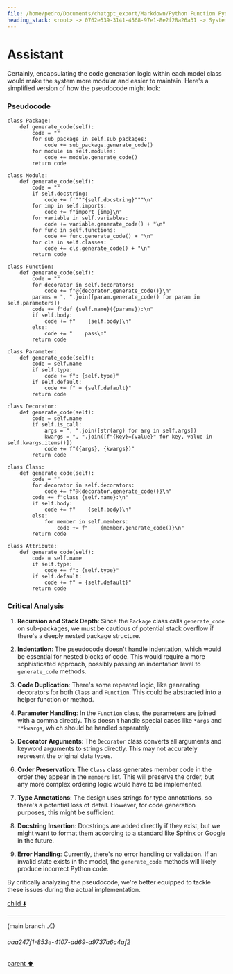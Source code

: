 ```yaml
---
file: /home/pedro/Documents/chatgpt_export/Markdown/Python Function Pydantic Model.md
heading_stack: <root> -> 0762e539-3141-4568-97e1-8e2f28a26a31 -> System -> 7310dbb5-540b-40ba-ba28-f730ab506660 -> System -> aaa26adf-0eb0-4d7d-93a7-d9d284b5c9f3 -> User -> c6015848-a2ab-4b8c-8922-7bf89d9fdf34 -> Assistant -> Models -> 1. `ParameterModel` -> 2. `DecoratorModel` -> 3. `FunctionModel` -> Methods -> Class Method in `FunctionModel` -> Instance Method in `FunctionModel` -> aaa2eb12-3770-4c5c-a7d3-11878ab54370 -> User -> 0dd09b46-e035-48e5-b69f-280b00736c87 -> Assistant -> 02c086bb-208a-49fb-93b3-54248d0f2aa5 -> Tool -> 03e8d8b9-74a8-4a74-a1bf-aec328fe0a7c -> Assistant -> aaa26425-589c-40d9-908e-333cab56319e -> User -> 9e70ce7f-89db-47ac-85b9-7d73fd7ab640 -> Assistant -> 9cb5bb3a-3cd2-4945-b8b9-01e102f6b2ab -> Tool -> 4b953605-0288-49bf-8ce8-041f4a25504d -> Assistant -> 1801b898-5c26-4e7a-af26-d7268e8c01b5 -> Assistant -> 855176a8-5adb-411e-a098-cae3b880d095 -> Assistant -> 22bbc826-60cc-4070-af85-31471f4bf1de -> Tool -> e3ed333b-ba18-4842-b480-3f634245d238 -> Assistant -> aaa2ded3-1a21-484d-9326-598b00f61110 -> User -> 5b0b16af-8e39-4842-b887-04965d88167a -> Assistant -> 82554842-e6c7-4a6c-953b-8778ad13f907 -> Tool -> 9e6d99ad-6826-402d-b2df-17c8435586f0 -> Assistant -> 8ea69820-2e45-4f03-a531-0caeea4ca772 -> Assistant -> c8a255a2-f1db-4668-b976-619d18cc4c9a -> Tool -> e5a85609-e6ea-4263-800f-599e24019950 -> Assistant -> 7077a825-b4ed-4044-aeb4-4c2eef133509 -> Assistant -> 27051524-a0d0-48c2-b51f-127049bbddc3 -> Tool -> 8080c22e-9466-44bf-8bd6-5688b064d583 -> Assistant -> aaa239f7-a854-420f-9afa-841001491865 -> User -> cabb6712-685d-49e8-8af7-837ea6277f43 -> System -> a3034118-ba1f-4ee0-b487-daa540cdf236 -> Assistant -> 2f7d2cd2-9aa9-4ca1-a42f-53296be00132 -> Tool -> 8ff07254-af54-49bf-8e6f-8e2801ba7184 -> Assistant -> 2e959f2c-486e-444b-a6cf-8bb8eda6a77d -> Tool -> 77161e88-66bd-481a-b462-51820df15a4b -> Assistant -> f9e86d22-1f27-4bd6-8664-7cb72c386b6b -> Assistant -> aaa2b611-e6c8-4bed-b99d-34a0efb777c4 -> User -> 20eb6f92-e97d-4bff-9548-cc674656cf49 -> Assistant -> 54e67c7c-bc03-4f36-9a83-4e77d9e68e9e -> Tool -> ff52ba1a-d5dd-4037-9d27-6e145a9268d0 -> Assistant -> aaa29597-3ee2-4b63-9d66-7e46d9b21223 -> User -> 7c7f1290-7903-4e49-bf88-07a3a14b7058 -> System -> 1b7bfd49-3f89-426d-ae55-8eeef11d4dd9 -> Assistant -> d3eb6a26-715c-4221-a8e5-ceb1817d908b -> Tool -> ed67e3c8-b4b6-4a7d-99e4-fe956d0fdf3c -> Assistant -> 2173b865-5c1c-4c3f-9005-a5727e436499 -> Assistant -> 65dc3678-4ca8-401b-98c6-df2d399679f7 -> Tool -> 3ccd7b6b-5544-4705-9e60-fc850b1a15cb -> Assistant -> aaa269bb-1cbd-4747-b22d-3ad163b40814 -> User -> 04f43ec6-ff4c-4b29-b23e-61767df38267 -> Assistant -> cfd79b3a-4a67-4a85-8803-76cca4b9d9d5 -> Tool -> bed60de6-ffa2-49ba-aea6-ca1d4c3e835d -> Assistant -> aaa2bdbe-4aa6-4d23-bbeb-334fd207e768 -> User -> 139da970-f69b-4cf6-98f7-659579f441fe -> Assistant -> 7fa29889-92aa-4121-85f1-ebbfe9f9c241 -> Tool -> ff222952-bf93-40ae-b042-711f218c3c14 -> Assistant -> dc8a50cc-93c3-4ea8-952f-e8a9f46e0af2 -> Assistant -> bf4d5767-5798-475b-a015-3cb730906bc8 -> Tool -> 399690d8-1c4d-46f7-9b8f-b2efdc5cfe01 -> Assistant -> 78555ab8-b89e-40bb-80af-03cf8e8c69ee -> Assistant -> 036a5701-5ddd-4b9a-aa4c-670f7b514671 -> Tool -> 31b64583-e9db-4d48-8cd7-49294aaf7bff -> Assistant -> 3537a467-eacf-4ee4-9b2f-f9deb4a17eea -> Assistant -> 43997f6f-5978-462c-b5d4-43a546415a18 -> Tool -> 02522474-9b23-4f49-b51c-2f28accf5ce6 -> Assistant -> aaa2f93b-be42-4159-b281-68247e96c202 -> User -> 67d2693e-2fc0-4917-ba81-fdef733a8c47 -> Assistant -> aaa294a4-2ca8-4f9b-bc95-c479e5cf5d47 -> User -> f67acd3d-da0f-4d90-ac1f-b4751a24f19f -> Assistant -> aaa23af1-8da0-4118-a1d1-6f3008015d6d -> User -> 09da6b6c-4255-42cb-a20a-a9498484e166 -> Assistant -> aaa2c5b2-d9c3-4cdc-a9a1-3d3d25950ac0 -> User -> 36fcca0d-d0c5-4834-8203-c9af23e6c0ab -> Assistant -> aaa2c1cb-defa-4426-8d0d-29576debf728 -> User -> 4005cba9-5135-4fad-8ad8-762e2d8a0c2c -> Assistant -> aaa2baeb-6b60-42bf-8c2a-b6a0e1586a93 -> User -> 1eb2869f-9fd0-49fa-a951-a2c76c880a60 -> Assistant -> aaa2921c-13bd-4a33-b64f-ffd637bcfd59 -> User -> 6b5ce96d-436e-4be2-bc8a-821b34038ec9 -> Assistant -> Revised YAML Design -> Key Changes and Justifications -> Considerations for Future Work -> aaa28d7b-c94a-4fee-a355-96b1acb8871b -> User -> bae73c6d-4135-4c88-8de9-c7466fdd10bf -> Assistant -> Pseudocode for Code Generation -> aaa2f455-87d8-457d-88d1-988943ca31d4 -> User -> f6341336-d0cf-419c-b57c-b1b4cbfca700 -> Assistant
---
```

# Assistant

Certainly, encapsulating the code generation logic within each model class would make the system more modular and easier to maintain. Here's a simplified version of how the pseudocode might look:

### Pseudocode

```plaintext
class Package:
    def generate_code(self):
        code = ""
        for sub_package in self.sub_packages:
            code += sub_package.generate_code()
        for module in self.modules:
            code += module.generate_code()
        return code

class Module:
    def generate_code(self):
        code = ""
        if self.docstring:
            code += f'"""{self.docstring}"""\n'
        for imp in self.imports:
            code += f"import {imp}\n"
        for variable in self.variables:
            code += variable.generate_code() + "\n"
        for func in self.functions:
            code += func.generate_code() + "\n"
        for cls in self.classes:
            code += cls.generate_code() + "\n"
        return code

class Function:
    def generate_code(self):
        code = ""
        for decorator in self.decorators:
            code += f"@{decorator.generate_code()}\n"
        params = ", ".join([param.generate_code() for param in self.parameters])
        code += f"def {self.name}({params}):\n"
        if self.body:
            code += f"    {self.body}\n"
        else:
            code += "    pass\n"
        return code

class Parameter:
    def generate_code(self):
        code = self.name
        if self.type:
            code += f": {self.type}"
        if self.default:
            code += f" = {self.default}"
        return code

class Decorator:
    def generate_code(self):
        code = self.name
        if self.is_call:
            args = ", ".join([str(arg) for arg in self.args])
            kwargs = ", ".join([f"{key}={value}" for key, value in self.kwargs.items()])
            code += f"({args}, {kwargs})"
        return code

class Class:
    def generate_code(self):
        code = ""
        for decorator in self.decorators:
            code += f"@{decorator.generate_code()}\n"
        code += f"class {self.name}:\n"
        if self.body:
            code += f"    {self.body}\n"
        else:
            for member in self.members:
                code += f"    {member.generate_code()}\n"
        return code

class Attribute:
    def generate_code(self):
        code = self.name
        if self.type:
            code += f": {self.type}"
        if self.default:
            code += f" = {self.default}"
        return code
```

### Critical Analysis

1. **Recursion and Stack Depth**: Since the `Package` class calls `generate_code` on sub-packages, we must be cautious of potential stack overflow if there's a deeply nested package structure.

2. **Indentation**: The pseudocode doesn't handle indentation, which would be essential for nested blocks of code. This would require a more sophisticated approach, possibly passing an indentation level to `generate_code` methods.

3. **Code Duplication**: There's some repeated logic, like generating decorators for both `Class` and `Function`. This could be abstracted into a helper function or method.

4. **Parameter Handling**: In the `Function` class, the parameters are joined with a comma directly. This doesn't handle special cases like `*args` and `**kwargs`, which should be handled separately.

5. **Decorator Arguments**: The `Decorator` class converts all arguments and keyword arguments to strings directly. This may not accurately represent the original data types.

6. **Order Preservation**: The `Class` class generates member code in the order they appear in the `members` list. This will preserve the order, but any more complex ordering logic would have to be implemented.

7. **Type Annotations**: The design uses strings for type annotations, so there's a potential loss of detail. However, for code generation purposes, this might be sufficient.

8. **Docstring Insertion**: Docstrings are added directly if they exist, but we might want to format them according to a standard like Sphinx or Google in the future.

9. **Error Handling**: Currently, there's no error handling or validation. If an invalid state exists in the model, the `generate_code` methods will likely produce incorrect Python code.

By critically analyzing the pseudocode, we're better equipped to tackle these issues during the actual implementation.

[child ⬇️](#aaa247f1-853e-4107-ad69-a9737a6c4af2)

---

(main branch ⎇)
###### aaa247f1-853e-4107-ad69-a9737a6c4af2
[parent ⬆️](#f6341336-d0cf-419c-b57c-b1b4cbfca700)
